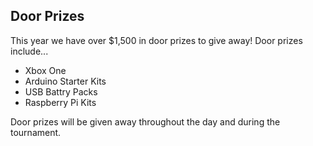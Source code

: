 ## Door Prizes

This year we have over $1,500 in door prizes to give away! Door prizes include...

* Xbox One
* Arduino Starter Kits
* USB Battry Packs
* Raspberry Pi Kits

Door prizes will be given away throughout the day and during the tournament.
